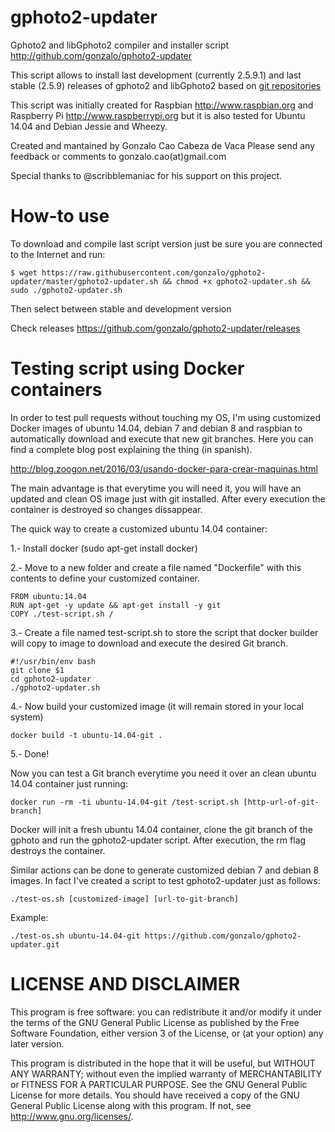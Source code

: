 gphoto2-updater
===============

Gphoto2 and libGphoto2 compiler and installer script
http://github.com/gonzalo/gphoto2-updater

This script allows to install last development (currently 2.5.9.1) and last
stable (2.5.9) releases of gphoto2 and libGphoto2 based on
[git repositories](https://github.com/gphoto/)

This script was initially created for Raspbian http://www.raspbian.org
and Raspberry Pi http://www.raspberrypi.org but it is also tested for Ubuntu
14.04 and Debian Jessie and Wheezy.

Created and mantained by Gonzalo Cao Cabeza de Vaca
Please send any feedback or comments to gonzalo.cao(at)gmail.com

Special thanks to @scribblemaniac for his support on this project.

How-to use
==========
To download and compile last script version just be sure you are connected to
the Internet and run:

```
$ wget https://raw.githubusercontent.com/gonzalo/gphoto2-updater/master/gphoto2-updater.sh && chmod +x gphoto2-updater.sh && sudo ./gphoto2-updater.sh
```
Then select between stable and development version

Check releases
https://github.com/gonzalo/gphoto2-updater/releases

Testing script using Docker containers
======================================
In order to test pull requests without touching my OS, I'm using customized Docker images of ubuntu 14.04, debian 7 and debian 8 and raspbian to automatically download and execute that new git branches. Here you can find a complete blog post explaining the thing (in spanish).

http://blog.zoogon.net/2016/03/usando-docker-para-crear-maquinas.html

The main advantage is that everytime you will need it, you will have an updated and clean OS image just with git installed. After every execution the container is destroyed so changes dissappear.

The quick way to create a customized ubuntu 14.04 container:

1.- Install docker (sudo apt-get install docker)

2.- Move to a new folder and create a file named "Dockerfile" with this contents to define your customized container.
```
FROM ubuntu:14.04
RUN apt-get -y update && apt-get install -y git
COPY ./test-script.sh /
```
3.- Create a file named test-script.sh to store the script that docker builder will copy to image to download and execute the desired Git branch.
```
#!/usr/bin/env bash
git clone $1
cd gphoto2-updater
./gphoto2-updater.sh
```
4.- Now build your customized image (it will remain stored in your local system)
```
docker build -t ubuntu-14.04-git .
```
5.- Done! 

Now you can test a Git branch everytime you need it over an clean ubuntu 14.04 container just running:
```
docker run -rm -ti ubuntu-14.04-git /test-script.sh [http-url-of-git-branch]
```

Docker will init a fresh ubuntu 14.04 container, clone the git branch of the gphoto and run the gphoto2-updater script. After execution, the rm flag destroys the container.

Similar actions can be done to generate customized debian 7 and debian 8 images. In fact I've created a script to test gphoto2-updater just as follows:
```
./test-os.sh [customized-image] [url-to-git-branch]
```
Example: 
```
./test-os.sh ubuntu-14.04-git https://github.com/gonzalo/gphoto2-updater.git
```


LICENSE AND DISCLAIMER
======================

This program is free software: you can redistribute it and/or modify
it under the terms of the GNU General Public License as published by
the Free Software Foundation, either version 3 of the License, or
(at your option) any later version.

This program is distributed in the hope that it will be useful,
but WITHOUT ANY WARRANTY; without even the implied warranty of
MERCHANTABILITY or FITNESS FOR A PARTICULAR PURPOSE.  See the
GNU General Public License for more details.
You should have received a copy of the GNU General Public License
along with this program.  If not, see <http://www.gnu.org/licenses/>.
